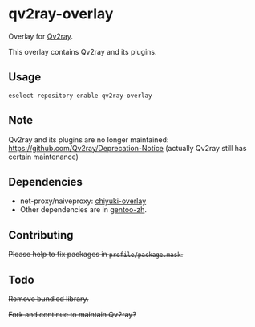 # qv2ray-overlay
Overlay for [Qv2ray](https://github.com/Qv2ray/Qv2ray).

This overlay contains Qv2ray and its plugins. 

## Usage
`eselect repository enable qv2ray-overlay`

## Note
Qv2ray and its plugins are no longer maintained: https://github.com/Qv2ray/Deprecation-Notice (actually Qv2ray still has certain maintenance)

## Dependencies
* net-proxy/naiveproxy: [chiyuki-overlay](https://github.com/IllyaTheHath/gentoo-overlay)
* Other dependencies are in [gentoo-zh](https://github.com/microcai/gentoo-zh).

## Contributing
~~Please help to fix packages in `profile/package.mask`.~~

## Todo
~~Remove bundled library.~~

~~Fork and continue to maintain Qv2ray?~~
